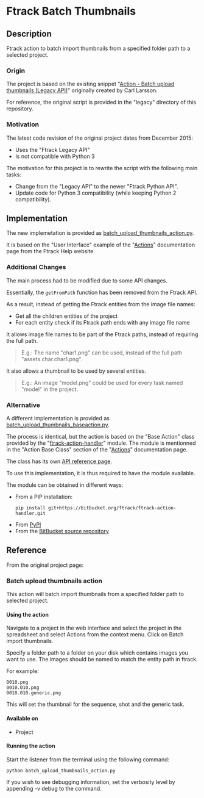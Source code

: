 # Ftrack Batch Thumbnails

## Description

Ftrack action to batch import thumbnails from a specified folder path to a selected project.

### Origin

The project is based on the existing snippet "[Action - Batch upload thumbnails (Legacy API)](https://bitbucket.org/ftrack/workspace/snippets/yK6p)" originally created by Carl Larsson.

For reference, the original script is provided in the "legacy" directory of this repository.

### Motivation

The latest code revision of the original project dates from December 2015:
* Uses the "Ftrack Legacy API"
* Is not compatible with Python 3

The motivation for this project is to rewrite the script with the following main tasks:
* Change from the "Legacy API" to the newer "Ftrack Python API".
* Update code for Python 3 compatibility (while keeping Python 2 compatibility).


## Implementation

The new implemetation is provided as [batch_upload_thumbnails_action.py](python_api/batch_upload_thumbnails_action.py).

It is based on the "User Interface" example of the "[Actions](https://help.ftrack.com/en/articles/1040465-actions)" documentation page from the Ftrack Help website.

### Additional Changes

The main process had to be modified due to some API changes.

Essentially, the ```getFromPath``` function has been removed from the Ftrack API.

As a result, instead of getting the Ftrack entities from the image file names:
* Get all the children entities of the project
* For each entity check if its Ftrack path ends with any image file name

It allows image file names to be part of the Ftrack paths, instead of requiring the full path.
> E.g.: The name "char1.png" can be used, instead of the full path "assets.char.char1.png".

It also allows a thumbnail to be used by several entities.
> E.g.: An image "model.png" could be used for every task named "model" in the project.

### Alternative

A different implementation is provided as [batch_upload_thumbnails_baseaction.py](python_api/batch_upload_thumbnails_baseaction.py).

The process is identical, but the action is based on the "Base Action" class provided by the "[ftrack-action-handler](https://ftrack-action-handler.readthedocs.io)" module.
The module is mentionned in the "Action Base Class" section of the "[Actions](https://help.ftrack.com/en/articles/1040465-actions)" documentation page.

The class has its own [API reference page](http://ftrack-action-handler.rtd.ftrack.com/en/latest/api_reference/index.html?highlight=baseaction#baseaction).


To use this implementation, it is thus required to have the module available.

The module can be obtained in different ways:
* From a PIP installation:
    ```
    pip install git+https://bitbucket.org/ftrack/ftrack-action-handler.git
    ```
* From [PyPI](https://pypi.org/project/ftrack-action-handler/)
* From the [BitBucket source repository](https://bitbucket.org/ftrack/ftrack-action-handler/src/master/source/ftrack_action_handler)


## Reference

From the original project page:

### Batch upload thumbnails action

This action will batch import thumbnails from a specified folder path to selected project.


#### Using the action

Navigate to a project in the web interface and select the project in the spreadsheet and select Actions from the context menu. Click on Batch import thumbnails.

Specify a folder path to a folder on your disk which contains images you want to use. The images should be named to match the entity path in ftrack.

For example:
```
0010.png
0010.010.png
0010.010.generic.png
```
This will set the thumbnail for the sequence, shot and the generic task.


#### Available on

* Project


#### Running the action

Start the listener from the terminal using the following command:
```
python batch_upload_thumbnails_action.py
```

If you wish to see debugging information, set the verbosity level by appending -v debug to the command.
